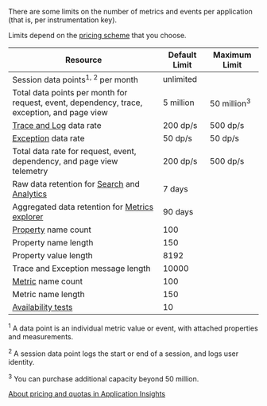 There are some limits on the number of metrics and events per application (that is, per instrumentation key). 

Limits depend on the [pricing scheme](https://azure.microsoft.com/pricing/details/application-insights/) that you choose.

| **Resource** | **Default Limit** | **Maximum Limit** |
| --- | --- | --- |
| Session data points<sup>1, 2</sup> per month |unlimited | |
| Total data points per month for request, event, dependency, trace, exception, and page view |5 million |50 million<sup>3</sup> |
| [Trace and Log](../articles/application-insights/app-insights-search-diagnostic-logs.md) data rate |200 dp/s |500 dp/s |
| [Exception](../articles/application-insights/app-insights-asp-net-exceptions.md) data rate |50 dp/s |50 dp/s |
| Total data rate for request, event, dependency, and page view telemetry |200 dp/s |500 dp/s |
| Raw data retention for [Search](../articles/application-insights/app-insights-diagnostic-search.md) and [Analytics](../articles/application-insights/app-insights-analytics.md) |7 days | |
| Aggregated data retention for [Metrics explorer](../articles/application-insights/app-insights-metrics-explorer.md) |90 days | |
| [Property](../articles/application-insights/app-insights-api-custom-events-metrics.md#properties) name count |100 | |
| Property name length |150 | |
| Property value length |8192 | |
| Trace and Exception message length |10000 | |
| [Metric](../articles/application-insights/app-insights-api-custom-events-metrics.md#properties) name count |100 | |
| Metric name length |150 | |
| [Availability tests](../articles/application-insights/app-insights-monitor-web-app-availability.md) |10 | |

<sup>1</sup> A data point is an individual metric value or event, with attached properties and measurements.

<sup>2</sup> A session data point logs the start or end of a session, and logs user identity.

<sup>3</sup> You can purchase additional capacity beyond 50 million.

[About pricing and quotas in Application Insights](../articles/application-insights/app-insights-pricing.md)

